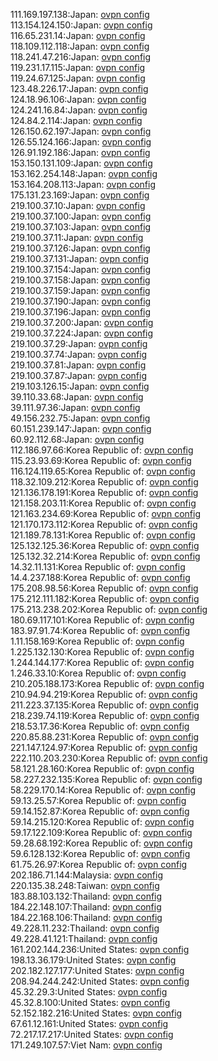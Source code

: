 111.169.197.138:Japan: [ovpn config](vpn/111_169_197_138.ovpn)  
113.154.124.150:Japan: [ovpn config](vpn/113_154_124_150.ovpn)  
116.65.231.14:Japan: [ovpn config](vpn/116_65_231_14.ovpn)  
118.109.112.118:Japan: [ovpn config](vpn/118_109_112_118.ovpn)  
118.241.47.216:Japan: [ovpn config](vpn/118_241_47_216.ovpn)  
119.231.17.115:Japan: [ovpn config](vpn/119_231_17_115.ovpn)  
119.24.67.125:Japan: [ovpn config](vpn/119_24_67_125.ovpn)  
123.48.226.17:Japan: [ovpn config](vpn/123_48_226_17.ovpn)  
124.18.96.106:Japan: [ovpn config](vpn/124_18_96_106.ovpn)  
124.241.16.84:Japan: [ovpn config](vpn/124_241_16_84.ovpn)  
124.84.2.114:Japan: [ovpn config](vpn/124_84_2_114.ovpn)  
126.150.62.197:Japan: [ovpn config](vpn/126_150_62_197.ovpn)  
126.55.124.166:Japan: [ovpn config](vpn/126_55_124_166.ovpn)  
126.91.192.186:Japan: [ovpn config](vpn/126_91_192_186.ovpn)  
153.150.131.109:Japan: [ovpn config](vpn/153_150_131_109.ovpn)  
153.162.254.148:Japan: [ovpn config](vpn/153_162_254_148.ovpn)  
153.164.208.113:Japan: [ovpn config](vpn/153_164_208_113.ovpn)  
175.131.23.169:Japan: [ovpn config](vpn/175_131_23_169.ovpn)  
219.100.37.10:Japan: [ovpn config](vpn/219_100_37_10.ovpn)  
219.100.37.100:Japan: [ovpn config](vpn/219_100_37_100.ovpn)  
219.100.37.103:Japan: [ovpn config](vpn/219_100_37_103.ovpn)  
219.100.37.11:Japan: [ovpn config](vpn/219_100_37_11.ovpn)  
219.100.37.126:Japan: [ovpn config](vpn/219_100_37_126.ovpn)  
219.100.37.131:Japan: [ovpn config](vpn/219_100_37_131.ovpn)  
219.100.37.154:Japan: [ovpn config](vpn/219_100_37_154.ovpn)  
219.100.37.158:Japan: [ovpn config](vpn/219_100_37_158.ovpn)  
219.100.37.159:Japan: [ovpn config](vpn/219_100_37_159.ovpn)  
219.100.37.190:Japan: [ovpn config](vpn/219_100_37_190.ovpn)  
219.100.37.196:Japan: [ovpn config](vpn/219_100_37_196.ovpn)  
219.100.37.200:Japan: [ovpn config](vpn/219_100_37_200.ovpn)  
219.100.37.224:Japan: [ovpn config](vpn/219_100_37_224.ovpn)  
219.100.37.29:Japan: [ovpn config](vpn/219_100_37_29.ovpn)  
219.100.37.74:Japan: [ovpn config](vpn/219_100_37_74.ovpn)  
219.100.37.81:Japan: [ovpn config](vpn/219_100_37_81.ovpn)  
219.100.37.87:Japan: [ovpn config](vpn/219_100_37_87.ovpn)  
219.103.126.15:Japan: [ovpn config](vpn/219_103_126_15.ovpn)  
39.110.33.68:Japan: [ovpn config](vpn/39_110_33_68.ovpn)  
39.111.97.36:Japan: [ovpn config](vpn/39_111_97_36.ovpn)  
49.156.232.75:Japan: [ovpn config](vpn/49_156_232_75.ovpn)  
60.151.239.147:Japan: [ovpn config](vpn/60_151_239_147.ovpn)  
60.92.112.68:Japan: [ovpn config](vpn/60_92_112_68.ovpn)  
112.186.97.66:Korea Republic of: [ovpn config](vpn/112_186_97_66.ovpn)  
115.23.93.69:Korea Republic of: [ovpn config](vpn/115_23_93_69.ovpn)  
116.124.119.65:Korea Republic of: [ovpn config](vpn/116_124_119_65.ovpn)  
118.32.109.212:Korea Republic of: [ovpn config](vpn/118_32_109_212.ovpn)  
121.136.178.191:Korea Republic of: [ovpn config](vpn/121_136_178_191.ovpn)  
121.158.203.11:Korea Republic of: [ovpn config](vpn/121_158_203_11.ovpn)  
121.163.234.69:Korea Republic of: [ovpn config](vpn/121_163_234_69.ovpn)  
121.170.173.112:Korea Republic of: [ovpn config](vpn/121_170_173_112.ovpn)  
121.189.78.131:Korea Republic of: [ovpn config](vpn/121_189_78_131.ovpn)  
125.132.125.36:Korea Republic of: [ovpn config](vpn/125_132_125_36.ovpn)  
125.132.32.214:Korea Republic of: [ovpn config](vpn/125_132_32_214.ovpn)  
14.32.11.131:Korea Republic of: [ovpn config](vpn/14_32_11_131.ovpn)  
14.4.237.188:Korea Republic of: [ovpn config](vpn/14_4_237_188.ovpn)  
175.208.98.56:Korea Republic of: [ovpn config](vpn/175_208_98_56.ovpn)  
175.212.111.182:Korea Republic of: [ovpn config](vpn/175_212_111_182.ovpn)  
175.213.238.202:Korea Republic of: [ovpn config](vpn/175_213_238_202.ovpn)  
180.69.117.101:Korea Republic of: [ovpn config](vpn/180_69_117_101.ovpn)  
183.97.91.74:Korea Republic of: [ovpn config](vpn/183_97_91_74.ovpn)  
1.11.158.169:Korea Republic of: [ovpn config](vpn/1_11_158_169.ovpn)  
1.225.132.130:Korea Republic of: [ovpn config](vpn/1_225_132_130.ovpn)  
1.244.144.177:Korea Republic of: [ovpn config](vpn/1_244_144_177.ovpn)  
1.246.33.10:Korea Republic of: [ovpn config](vpn/1_246_33_10.ovpn)  
210.205.188.173:Korea Republic of: [ovpn config](vpn/210_205_188_173.ovpn)  
210.94.94.219:Korea Republic of: [ovpn config](vpn/210_94_94_219.ovpn)  
211.223.37.135:Korea Republic of: [ovpn config](vpn/211_223_37_135.ovpn)  
218.239.74.119:Korea Republic of: [ovpn config](vpn/218_239_74_119.ovpn)  
218.53.17.36:Korea Republic of: [ovpn config](vpn/218_53_17_36.ovpn)  
220.85.88.231:Korea Republic of: [ovpn config](vpn/220_85_88_231.ovpn)  
221.147.124.97:Korea Republic of: [ovpn config](vpn/221_147_124_97.ovpn)  
222.110.203.230:Korea Republic of: [ovpn config](vpn/222_110_203_230.ovpn)  
58.121.28.160:Korea Republic of: [ovpn config](vpn/58_121_28_160.ovpn)  
58.227.232.135:Korea Republic of: [ovpn config](vpn/58_227_232_135.ovpn)  
58.229.170.14:Korea Republic of: [ovpn config](vpn/58_229_170_14.ovpn)  
59.13.25.57:Korea Republic of: [ovpn config](vpn/59_13_25_57.ovpn)  
59.14.152.87:Korea Republic of: [ovpn config](vpn/59_14_152_87.ovpn)  
59.14.215.120:Korea Republic of: [ovpn config](vpn/59_14_215_120.ovpn)  
59.17.122.109:Korea Republic of: [ovpn config](vpn/59_17_122_109.ovpn)  
59.28.68.192:Korea Republic of: [ovpn config](vpn/59_28_68_192.ovpn)  
59.6.128.132:Korea Republic of: [ovpn config](vpn/59_6_128_132.ovpn)  
61.75.26.97:Korea Republic of: [ovpn config](vpn/61_75_26_97.ovpn)  
202.186.71.144:Malaysia: [ovpn config](vpn/202_186_71_144.ovpn)  
220.135.38.248:Taiwan: [ovpn config](vpn/220_135_38_248.ovpn)  
183.88.103.132:Thailand: [ovpn config](vpn/183_88_103_132.ovpn)  
184.22.148.107:Thailand: [ovpn config](vpn/184_22_148_107.ovpn)  
184.22.168.106:Thailand: [ovpn config](vpn/184_22_168_106.ovpn)  
49.228.11.232:Thailand: [ovpn config](vpn/49_228_11_232.ovpn)  
49.228.41.121:Thailand: [ovpn config](vpn/49_228_41_121.ovpn)  
161.202.144.236:United States: [ovpn config](vpn/161_202_144_236.ovpn)  
198.13.36.179:United States: [ovpn config](vpn/198_13_36_179.ovpn)  
202.182.127.177:United States: [ovpn config](vpn/202_182_127_177.ovpn)  
208.94.244.242:United States: [ovpn config](vpn/208_94_244_242.ovpn)  
45.32.29.3:United States: [ovpn config](vpn/45_32_29_3.ovpn)  
45.32.8.100:United States: [ovpn config](vpn/45_32_8_100.ovpn)  
52.152.182.216:United States: [ovpn config](vpn/52_152_182_216.ovpn)  
67.61.12.161:United States: [ovpn config](vpn/67_61_12_161.ovpn)  
72.217.17.217:United States: [ovpn config](vpn/72_217_17_217.ovpn)  
171.249.107.57:Viet Nam: [ovpn config](vpn/171_249_107_57.ovpn)  
